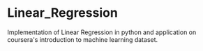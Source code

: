 # Linear_Regression

Implementation of Linear Regression in python and application on coursera's introduction to machine learning dataset.
